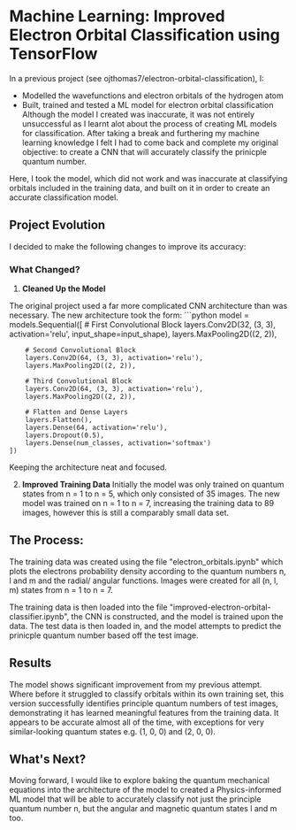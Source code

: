 # Machine Learning: Improved Electron Orbital Classification using TensorFlow

In a previous project (see ojthomas7/electron-orbital-classification), I:

- Modelled the wavefunctions and electron orbitals of the hydrogen atom
- Built, trained and tested a ML model for electron orbital classification
Although the model I created was inaccurate, it was not entirely unsuccessful as I learnt alot about the process of creating ML models for classification. After taking a break and furthering my machine learning knowledge I felt I had to come back and complete my original objective: to create a CNN that will accurately classify the prinicple quantum number.

Here, I took the model, which did not work and was inaccurate at classifying orbitals included in the training data, and built on it in order to create an accurate classification model.

## Project Evolution
I decided to make the following changes to improve its accuracy:

### What Changed?
1. **Cleaned Up the Model**

The original project used a far more complicated CNN architecture than was necessary. The new architecture took the form:
     ```python
   model = models.Sequential([
        # First Convolutional Block
        layers.Conv2D(32, (3, 3), activation='relu', input_shape=input_shape),
        layers.MaxPooling2D((2, 2)),
        
        # Second Convolutional Block
        layers.Conv2D(64, (3, 3), activation='relu'),
        layers.MaxPooling2D((2, 2)),
        
        # Third Convolutional Block
        layers.Conv2D(64, (3, 3), activation='relu'),
        layers.MaxPooling2D((2, 2)),
        
        # Flatten and Dense Layers
        layers.Flatten(),
        layers.Dense(64, activation='relu'),
        layers.Dropout(0.5),
        layers.Dense(num_classes, activation='softmax')
    ])
Keeping the architecture neat and focused.

2. **Improved Training Data**
   Initially the model was only trained on quantum states from n = 1 to n = 5, which only consisted of 35 images. The new model was trained on n = 1 to n = 7, increasing the training data to 89 images, however this is still a comparably small data set.

## The Process:

The training data was created using the file "electron_orbitals.ipynb" which plots the electrons probability density according to the quantum numbers n, l and m and the radial/ angular functions. Images were created for all (n, l, m) states from n = 1 to n = 7.

The training data is then loaded into the file "improved-electron-orbital-classifier.ipynb", the CNN is constructed, and the model is trained upon the data. The test data is then loaded in, and the model attempts to predict the prinicple quantum number based off the test image.

## Results
The model shows significant improvement from my previous attempt. Where before it struggled to classify orbitals within its own training set, this version successfully identifies principle quantum numbers of test images, demonstrating it has learned meaningful features from the training data. It appears to be accurate almost all of the time, with exceptions for very similar-looking quantum states e.g. (1, 0, 0) and (2, 0, 0).

## What's Next?

Moving forward, I would like to explore baking the quantum mechanical equations into the architecture of the model to created a Physics-informed ML model that will be able to accurately classify not just the principle quantum number n, but the angular and magnetic quantum states l and m too. 
